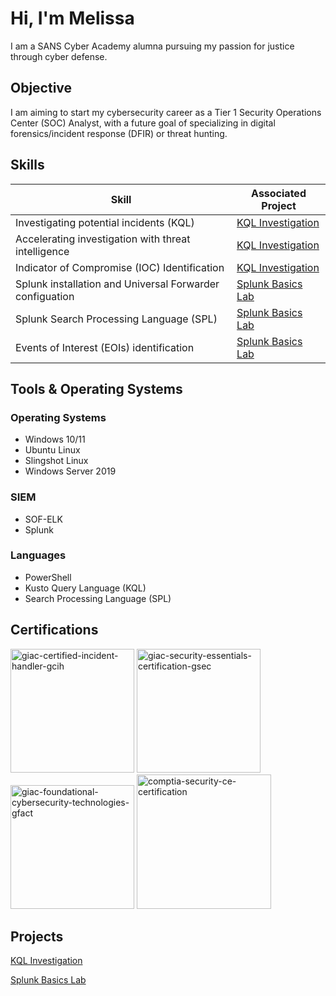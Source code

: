 # Hi, I'm Melissa

I am a SANS Cyber Academy alumna pursuing my passion for justice through cyber defense.


## Objective

I am aiming to start my cybersecurity career as a Tier 1 Security Operations Center (SOC) Analyst, with a future goal of specializing in digital forensics/incident response (DFIR) or threat hunting.


## Skills

| Skill                                                 | Associated Project           |
|-------------------------------------------------------|------------------------------|
| Investigating potential incidents (KQL)               | <a href="https://github.com/melissa-pantaleone-cyber/KQL-Investigation/tree/main">KQL Investigation</a> |
| Accelerating investigation with threat intelligence   | <a href="https://github.com/melissa-pantaleone-cyber/KQL-Investigation/tree/main">KQL Investigation</a> |
| Indicator of Compromise (IOC) Identification          | <a href="https://github.com/melissa-pantaleone-cyber/KQL-Investigation/tree/main">KQL Investigation</a> |
| Splunk installation and Universal Forwarder configuation | <a href="https://github.com/melissa-pantaleone-cyber/Splunk-Basics-Lab/tree/main">Splunk Basics Lab</a> |
| Splunk Search Processing Language (SPL)               | <a href="https://github.com/melissa-pantaleone-cyber/Splunk-Basics-Lab/tree/main">Splunk Basics Lab</a> |
| Events of Interest (EOIs) identification               | <a href="https://github.com/melissa-pantaleone-cyber/Splunk-Basics-Lab/tree/main">Splunk Basics Lab</a> |

## Tools & Operating Systems

### Operating Systems
- Windows 10/11
- Ubuntu Linux
- Slingshot Linux
- Windows Server 2019

### SIEM
- SOF-ELK
- Splunk

### Languages
- PowerShell
- Kusto Query Language (KQL)
- Search Processing Language (SPL)



## Certifications

<div>
  <img width="198" height="198" alt="giac-certified-incident-handler-gcih" src="https://github.com/user-attachments/assets/10dfb67c-b2c7-4171-a042-96dd4135bc16" />
  <img width="198" height="198" alt="giac-security-essentials-certification-gsec" src="https://github.com/user-attachments/assets/f707b422-0031-49c8-b6c2-04366b268d73" />
  <img width="198" height="198" alt="giac-foundational-cybersecurity-technologies-gfact" src="https://github.com/user-attachments/assets/eb846bb6-2f07-47d2-bba8-1b0e6034ed89" />
  <img width="215" height="215" alt="comptia-security-ce-certification" src="https://github.com/user-attachments/assets/e33e6f04-d4d1-4109-8558-3eea0ab8330e" />


</div>


## Projects

<div>
  <a href="https://github.com/melissa-pantaleone-cyber/KQL-Investigation/tree/main">KQL Investigation</a>
  
  <a href="https://github.com/melissa-pantaleone-cyber/Splunk-Basics-Lab/tree/main">Splunk Basics Lab</a>


</div>
  
